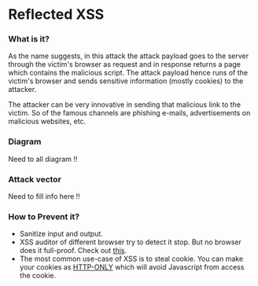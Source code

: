 # Reflected XSS

### What is it?
As the name suggests, in this attack the attack payload goes to the server through the victim's browser as request and in response returns a page which contains the malicious script. The attack payload hence runs of the victim's browser and sends sensitive information (mostly cookies) to the attacker.

The attacker can be very innovative in sending that malicious link to the victim. So of the famous channels are phishing e-mails, advertisements on malicious
 websites, etc.

### Diagram
Need to all diagram !!

### Attack vector
Need to fill info here !!

### How to Prevent it?
- Sanitize input and output.
- XSS auditor of different browser try to detect it stop. But no browser does it full-proof. Check out [this].
- The most common use-case of XSS is to steal cookie. You can make your cookies as [HTTP-ONLY] which will avoid Javascript from access the cookie.

[this]:http://blog.securitee.org/?p=37
[HTTP-ONLY]:https://www.owasp.org/index.php/HttpOnly

